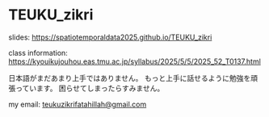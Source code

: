 # TEUKU_zikri



slides:
https://spatiotemporaldata2025.github.io/TEUKU_zikri













class information:
https://kyouikujouhou.eas.tmu.ac.jp/syllabus/2025/5/5/2025_52_T0137.html

日本語がまだあまり上手ではありません。
もっと上手に話せるように勉強を頑張っています。
困らせてしまったらすみません。

my email: teukuzikrifatahillah@gmail.com


